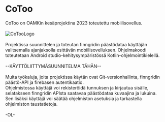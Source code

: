 # CoToo
CoToo on OAMKin kesäprojektina 2023 toteutettu mobiilisovellus.
<br><br>
![CoTooLogo](https://github.com/0nd3/CoToo/assets/57521123/c8094875-e1b5-4249-9dfe-84d030587c0c)
<br><br>
Projektissa suunnittelen ja toteutan finngridin päästödataa käyttäjän valitsemalla ajanjaksolla esittävän mobiilisovelluksen. Ohjelmakoodi toteutetaan Android studio-kehitysympäristössä Kotlin-ohjelmointikielellä. 
<br><br>
--KÄYTTÖLIITTYMÄSUUNNITELMA TÄHÄN--
<br><br>
Muita työkaluja, joita projektissa käytän ovat Git-versionhallinta, finngridin päästö-API ja firebasen autentikaatio. 
<br>
Ohjelmistossa käyttäjä voi rekisteröidä tunnuksen ja kirjautua sisälle, selatakseen finngridin APIsta saatavaa päästödataa kuvaajina ja lukuina. 
<br>
Sen lisäksi käyttäjä voi säätää ohjelmiston asetuksia ja tarkastella ohjelmiston taustatietoja.
<br><br>
-OL-
